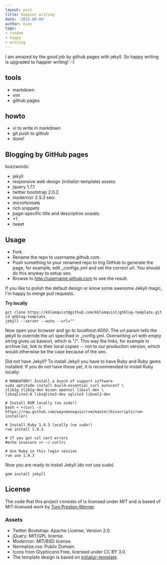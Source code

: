 ```yaml
---
layout: post
title: Happier writing
date: '2012-08-04'
author: Evan
tags:
- random
- happy
- writing
---
```


I am amazed by the good job by github pages with jekyll.
So happy writing is upgraded to happier writing! :-)

## tools
- markdown
- vim
- github pages

## howto
- vi to write in markdown
- git push to github
- done!

Blogging by GitHub pages
-----------
buzzwords:
- jekyll
- responsive web design (initializr-template)
assets:
- jquery 1.7.1
- twitter bootstrap 2.0.2
- modernizr 2.5.3
seo:
- microformats
- rich snippets
- page-specific title and description
sosials:
- +1
- tweet

Usage
-----

- Fork.
- Rename the repo to username.github.com.
- Push something to your renamed repo to trig GitHub to generate the page, for example, edit _configs.yml and set the correct url. You should do this anyway to setup seo.
- Browse to http://username.github.com to see the result.

If you like to polish the default design or know some awesome Jekyll magic, I'm happy to merge pull requests.

__Try locally__

	git clone https://kblomqvist@github.com/kblomqvist/ghblog-template.git
	cd ghblog-template
	jekyll --server --auto --url=""

Now open your browser and go to _localhost:4000_. The url param tells the jekyll to override the url specified in _config.yml. Overwriting url with empty string gives us baseurl, which is "/". This way the links, for example in archive list, link to their local copies -- not to our production version, which would otherwise be the case because of the seo.

Did not have Jekyll? To install Jekyll you have to have Ruby and Ruby gems installed. If you do not have these yet, it is recommended to install Ruby locally:

	# MANDATORY! Install a bunch of support software
	sudo aptitude install build-essential curl autoconf \
	zlib1g zlib1g-dev bison openssl libssl-dev \
	libsqlite3-0 libsqlite3-dev sqlite3 libxml2-dev

	# Install RVM locally (no sudo!)
	bash < <(curl -s https://raw.github.com/wayneeseguin/rvm/master/binscripts/rvm-installer)

	# Install Ruby 1.9.3 locally (no sudo!)
	rvm install 1.9.3

	# If you got ssl cert errors
	#echo insecure >> ~/.curlrc

	# Use Ruby in this login session
	rvm use 1.9.3

Now you are ready to install Jekyll (do not use sudo)

	gem install jekyll 

## License

The code that this project consists of is licensed under MIT and is based of MIT-licensed work by [Tom Preston-Werner](http://github.com/mojombo/jekyll).

### Assets

- Twitter Bootstrap: Apache License, Version 2.0.
- jQuery: MIT/GPL license.
- Modernizr: MIT/BSD license.
- Normalize.css: Public Domain.
- Icons from Glyphicons Free, licensed under CC BY 3.0.
- The template design is based on [initializr-template](https://github.com/verekia/initializr-template).
